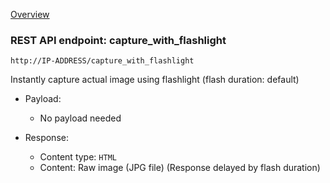 [Overview](_OVERVIEW.md) 

### REST API endpoint: capture_with_flashlight

`http://IP-ADDRESS/capture_with_flashlight`


Instantly capture actual image using flashlight (flash duration: default)

- Payload:
    - No payload needed

- Response:
  - Content type: `HTML`
  - Content: Raw image (JPG file)
    (Response delayed by flash duration)